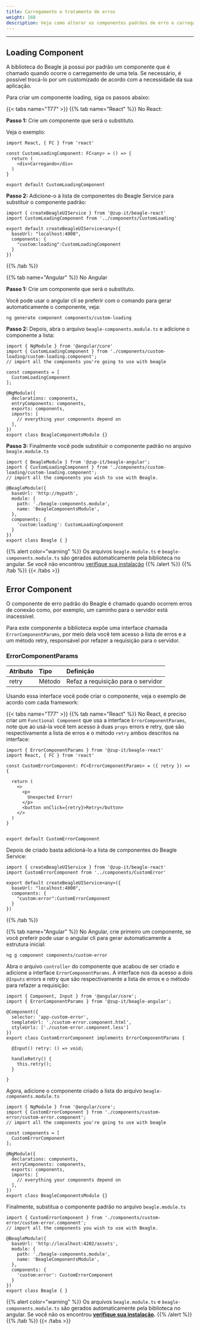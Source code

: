```yaml
---
title: Carregamento e tratamento de erros
weight: 168
description: Veja como alterar os componentes padrões de erro e carregamento.
---
```


---

## Loading Component

A biblioteca do Beagle já possui por padrão um componente que é chamado quando ocorre o carregamento de uma tela. Se necessário, é possível trocá-lo por um customizado de acordo com a necessidade da sua aplicação.

Para criar um componente loading, siga os passos abaixo: 

{{< tabs name="T77" >}}
{{% tab name="React" %}}
No React:

**Passo 1:** Crie um componente que será o substituto. 

Veja o exemplo:

```text
import React, { FC } from 'react'

const CustomLoadingComponent: FC<any> = () => {
  return (
    <div>Carregando</div>
  )
}

export default CustomLoadingComponent
```

**Passo 2:** Adicione-o à lista de componentes do Beagle Service para substituir o componente padrão:

```text
import { createBeagleUIService } from '@zup-it/beagle-react'
import CustomLoadingComponent from '../components/CustomLoading'

export default createBeagleUIService<any>({
  baseUrl: "localhost:4000",
  components: {
    "custom:loading":CustomLoadingComponent
  }
})
```
{{% /tab %}}

{{% tab name="Angular" %}}
No Angular

**Passo 1:** Crie um componente que será o substituto. 

Você pode usar o angular cli se preferir com o comando para gerar automaticamente o componente, veja:

```text
ng generate component components/custom-loading
```

**Passo 2:** Depois, abra o arquivo `beagle-components.module.ts` e adicione o componente a lista:

```text
import { NgModule } from '@angular/core'
import { CustomLoadingComponent } from './components/custom-loading/custom-loading.component';
// import all the components you're going to use with beagle

const components = [
  CustomLoadingComponent
];

@NgModule({
  declarations: components,
  entryComponents: components,
  exports: components,
  imports: [
    // everything your components depend on
  ],
})
export class BeagleComponentsModule {}

```

**Passo 3:** Finalmente você pode substituir o componente padrão no arquivo `beagle.module.ts`

```text
import { BeagleModule } from '@zup-it/beagle-angular';
import { CustomLoadingComponent } from './components/custom-loading/custom-loading.component';
// import all the components you wish to use with Beagle.

@BeagleModule({
  baseUrl: 'http://mypath',
  module: {
    path: './beagle-components.module',
    name: 'BeagleComponentsModule',
  },
  components: {
    'custom:loading': CustomLoadingComponent
  }
})
export class Beagle { }

```

{{% alert color="warning" %}}
Os arquivos `beagle.module.ts` e `beagle-components.module.ts` são gerados automaticamente pela biblioteca no angular. Se você não encontrou [verifique sua instalação](../../../get-started/installing-beagle/)
{{% /alert %}}
{{% /tab %}}
{{< /tabs >}}

## Error Component

O componente de erro padrão do Beagle é chamado quando ocorrem erros de conexão como, por exemplo,  um caminho para o servidor está inacessível. 

Para este componente a biblioteca expõe uma interface chamada `ErrorComponentParams`, por meio dela você tem acesso a lista de erros e a um método retry, responsável por refazer a requisição para o servidor.

### ErrorComponentParams

| Atributo | Tipo | Definição |
| :--- | :--- | :--- |
| retry | Método | Refaz a requisição para o servidor |

Usando essa interface você pode criar o componente, veja o exemplo de acordo com cada framework:

{{< tabs name="T77" >}}
{{% tab name="React" %}}
No React, é preciso criar um `Functional Component` que usa a interface `ErrorComponentParams`, note que ao usá-la você tem acesso à duas `props` errors e retry, que são respectivamente a lista de erros e o método `retry` ambos descritos na interface:

```text
import { ErrorComponentParams } from '@zup-it/beagle-react'
import React, { FC } from 'react'

const CustomErrorComponent: FC<ErrorComponentParams> = ({ retry }) => {

  return (
    <>
      <p>
        Unexpected Error!
      </p>
      <button onClick={retry}>Retry</button>
    </>
  )
}


export default CustomErrorComponent
```

Depois de criado basta adicioná-lo a lista de componentes do Beagle Service:

```text
import { createBeagleUIService } from '@zup-it/beagle-react'
import CustomErrorComponent from '../components/CustomError'

export default createBeagleUIService<any>({
  baseUrl: "localhost:4000",
  components: {
    "custom:error":CustomErrorComponent
  }
})
```
{{% /tab %}}

{{% tab name="Angular" %}}
No Angular, crie primeiro um componente, se você preferir pode usar o angular cli para gerar automaticamente a estrutura inicial:

```text
ng g component components/custom-error
```

Abra o arquivo `controller` do componente que acabou de ser criado e adicione a interface `ErrorComponentParams`.  A interface nos da acesso a dois `@Inputs` errors e retry que são respectivamente a lista de erros e o método para refazer a requisição:

```text
import { Component, Input } from '@angular/core';
import { ErrorComponentParams } from '@zup-it/beagle-angular';

@Component({
  selector: 'app-custom-error',
  templateUrl: './custom-error.component.html',
  styleUrls: ['./custom-error.component.less']
})
export class CustomErrorComponent implements ErrorComponentParams {

  @Input() retry: () => void;

  handleRetry() {
    this.retry();
  }

}
```

Agora, adicione o componente criado a lista do arquivo `beagle-components.module.ts`

```text
import { NgModule } from '@angular/core';
import { CustomErrorComponent } from './components/custom-error/custom-error.component';
// import all the components you're going to use with beagle

const components = [
  CustomErrorComponent
];

@NgModule({
  declarations: components,
  entryComponents: components,
  exports: components,
  imports: [
    // everything your components depend on
  ],
})
export class BeagleComponentsModule {}

```

Finalmente, substitua o componente padrão no arquivo `beagle.module.ts`

```text
import { CustomErrorComponent } from './components/custom-error/custom-error.component';
// import all the components you wish to use with Beagle.

@BeagleModule({
  baseUrl: 'http://localhost:4202/assets',
  module: {
    path: './beagle-components.module',
    name: 'BeagleComponentsModule',
  },
  components: {
    'custom:error': CustomErrorComponent
  }
})
export class Beagle { }
```

{{% alert color="warning" %}}
Os arquivos `beagle.module.ts` e `beagle-components.module.ts` são gerados automaticamente pela biblioteca no angular. Se você não os encontrou [**verifique sua instalação**](../../../get-started/installing-beagle/)**.**
{{% /alert %}}
{{% /tab %}}
{{< /tabs >}}
